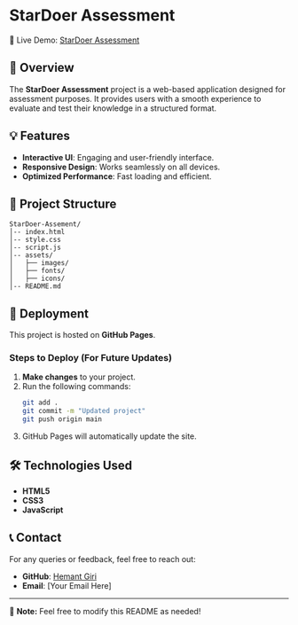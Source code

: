# StarDoer Assessment

🚀 Live Demo: [StarDoer Assessment](https://hemant-giri2004.github.io/StarDoer-Assement/)

## 📌 Overview
The **StarDoer Assessment** project is a web-based application designed for assessment purposes. It provides users with a smooth experience to evaluate and test their knowledge in a structured format.

## 💡 Features
- **Interactive UI**: Engaging and user-friendly interface.
- **Responsive Design**: Works seamlessly on all devices.
- **Optimized Performance**: Fast loading and efficient.

## 📁 Project Structure
```
StarDoer-Assement/
│-- index.html
│-- style.css
│-- script.js
│-- assets/
│   ├── images/
│   ├── fonts/
│   ├── icons/
│-- README.md
```

## 🚀 Deployment
This project is hosted on **GitHub Pages**.

### Steps to Deploy (For Future Updates)
1. **Make changes** to your project.
2. Run the following commands:
   ```sh
   git add .
   git commit -m "Updated project"
   git push origin main
   ```
3. GitHub Pages will automatically update the site.

## 🛠️ Technologies Used
- **HTML5**
- **CSS3**
- **JavaScript**

## 📞 Contact
For any queries or feedback, feel free to reach out:
- **GitHub**: [Hemant Giri](https://github.com/hemant-giri2004)
- **Email**: [Your Email Here]

---
📝 **Note:** Feel free to modify this README as needed!
